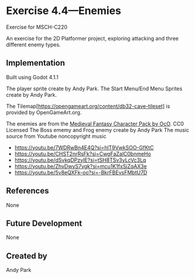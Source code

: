 # Exercise 4.4—Enemies

Exercise for MSCH-C220

An exercise for the 2D Platformer project, exploring attacking and three different enemy types.

## Implementation

Built using Godot 4.1.1

The player sprite create by Andy Park.
The Start Menu/End Menu Sprites create by Andy Park.

The Tilemap[https://opengameart.org/content/db32-cave-tileset] is provided by OpenGameArt.org.

The enemies are from the [Medieval Fantasy Character Pack by OcO](https://oco.itch.io/medieval-fantasy-character-pack). CC0 Licensed
The Boss ememy and Frog enemy create by Andy Park
The music source from Youtube noncopyright music
  - https://youtu.be/7WDRwBn4E4Q?si=hlT9VwkSOO-GfKtC
  - https://youtu.be/CHST2nrRsFk?si=CwgFaZalC0bnmeHo
  - https://youtu.be/dSvkqDPzyIE?si=tSH8TSv3yLcVc3Lq
  - https://youtu.be/ZhvDwyS7vgk?si=mcu1K1fxSjZqAX3e
  - https://youtu.be/5v8eQXFk-oo?si=-BkrFBEvsFMbtU7D

## References

None

## Future Development

None

## Created by 

Andy Park
